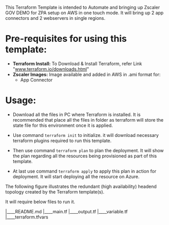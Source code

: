 This Terraform Template is intended to Automate and bringing up Zscaler GOV DEMO for ZPA setup on AWS in one touch mode.
It will bring up 2 app connectors and 2 webservers in single regions.

# Pre-requisites for using this template:

- **Terraform Install:** To Download & Install Terraform, refer Link "www.terraform.io/downloads.html"
- **Zscaler Images:** Image available and added in AWS in .ami format for:
  - App Connector



# Usage:

- Download all the files in PC where Terraform is installed. It is recommended that place all the files in folder as terraform will store the state file for this environment once it is applied.

- Use command `terraform init` to initialize. it will download necessary terraform plugins required to run this template.
- Then use command `terraform plan` to plan the deployment. It will show the plan regarding all the resources being provisioned as part of this template.
- At last use command `terraform apply` to apply this plan in action for deployment. It will start deploying all the resource on Azure.

The following figure illustrates the redundant (high availability) headend topology created by the Terraform template(s).

It will require below files to run it.


|____README.md
|____main.tf
|____output.tf
|____variable.tf
|____terraform.tfvars
